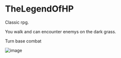# TheLegendOfHP

Classic rpg.

You walk and can encounter enemys on the dark grass.

Turn base combat

![image](https://user-images.githubusercontent.com/114359832/202564034-5c19d780-076c-4b1c-b59f-5025ff3f87ba.png)

